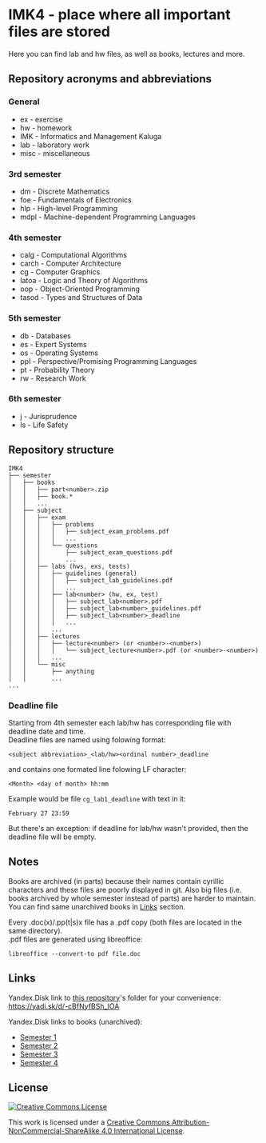 # IMK4 - place where all important files are stored

Here you can find lab and hw files, as well as books, lectures and more.

## Repository acronyms and abbreviations

### General

* ex - exercise
* hw - homework
* IMK - Informatics and Management Kaluga
* lab - laboratory work
* misc - miscellaneous

### 3rd semester

* dm - Discrete Mathematics
* foe - Fundamentals of Electronics
* hlp - High-level Programming
* mdpl - Machine-dependent Programming Languages

### 4th semester

* calg - Computational Algorithms
* carch - Computer Architecture
* cg - Computer Graphics
* latoa - Logic and Theory of Algorithms
* oop - Object-Oriented Programming
* tasod - Types and Structures of Data

### 5th semester

* db - Databases
* es - Expert Systems
* os - Operating Systems
* ppl - Perspective/Promising Programming Languages
* pt - Probability Theory
* rw - Research Work

### 6th semester

* j - Jurisprudence
* ls - Life Safety

## Repository structure

```text
IMK4
├── semester
│   ├── books
│   │   ├── part<number>.zip
│   │   ├── book.*
│   │   ...
│   ├── subject
│   │   ├── exam
│   │   │   ├── problems
│   │   │   │   ├── subject_exam_problems.pdf
│   │   │   │   ...
│   │   │   └── questions
│   │   │       ├── subject_exam_questions.pdf
│   │   │       ...
│   │   ├── labs (hws, exs, tests)
│   │   │   ├── guidelines (general)
│   │   │   │   ├── subject_lab_guidelines.pdf
│   │   │   │   ...
│   │   │   ├── lab<number> (hw, ex, test)
│   │   │   │   ├── subject_lab<number>.pdf
│   │   │   │   ├── subject_lab<number>_guidelines.pdf
│   │   │   │   ├── subject_lab<number>_deadline
│   │   │   │   ...
│   │   │   ...
│   │   ├── lectures
│   │   │   ├── lecture<number> (or <number>-<number>)
│   │   │   │   └── subject_lecture<number>.pdf (or <number>-<number>)
│   │   │   ...
│   │   └── misc
│   │       ├── anything
│   │       ...
...
```

### Deadline file

Starting from 4th semester each lab/hw has corresponding file with
deadline date and time.\
Deadline files are named using folowing format:

```text
<subject abbreviation>_<lab/hw><ordinal number>_deadline
```

and contains one formated line folowing LF character:

```text
<Month> <day of month> hh:mm
```

Example would be file `cg_lab1_deadline` with text in it:

```text
February 27 23:59
```

But there's an exception: if deadline for lab/hw wasn't provided, then the
deadline file will be empty.

## Notes

Books are archived (in parts) because their names contain cyrillic
characters and these files are poorly displayed in git. Also big files
(i.e. books archived by whole semester instead of parts) are harder to maintain.
You can find same unarchived books in <a href="#links">Links</a> section.

Every .doc(x)/.pp(t|s)x file has a .pdf copy (both files are located
in the same directory).\
.pdf files are generated using libreoffice:

```shell
libreoffice --convert-to pdf file.doc
```

## Links

Yandex.Disk link to [this repository](https://github.com/Andrew15-5/IMK4)'s folder
for your convenience: <https://yadi.sk/d/-cBfNyfBSh_lOA>

Yandex.Disk links to books (unarchived):

* [Semester 1](https://yadi.sk/d/8GMdxPS0u2FZkA)
* [Semester 2](https://yadi.sk/d/eyVk60MeJabWvQ)
* [Semester 3](https://yadi.sk/d/np_Smxo_xZjSyg)
* [Semester 4](https://yadi.sk/d/8ExS3demIAFEIQ)

## License

[<img
alt="Creative Commons License"
style="border-width:0"
src="https://i.creativecommons.org/l/by-nc-sa/4.0/88x31.png"
/>](http://creativecommons.org/licenses/by-nc-sa/4.0/)

This work is licensed under a
[Creative Commons Attribution-NonCommercial-ShareAlike 4.0 International
License](http://creativecommons.org/licenses/by-nc-sa/4.0/).
